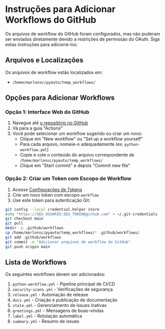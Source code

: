 # Instruções para Adicionar Workflows do GitHub

Os arquivos de workflow do GitHub foram configurados, mas não puderam ser enviados diretamente devido a restrições de permissão do OAuth. Siga estas instruções para adicioná-los:

## Arquivos e Localizações

Os arquivos de workflow estão localizados em:
- `/home/marlonsc/pyauto/temp_workflows/`

## Opções para Adicionar Workflows

### Opção 1: Interface Web do GitHub

1. Navegue até [o repositório no GitHub](https://github.com/datacosmos-br/dc-api-x)
2. Vá para a guia "Actions"
3. Você pode selecionar um workflow sugerido ou criar um novo:
   - Clique em "New workflow" ou "Set up a workflow yourself"
   - Para cada arquivo, nomeie-o adequadamente (ex: `python-workflow.yml`)
   - Copie e cole o conteúdo do arquivo correspondente de `/home/marlonsc/pyauto/temp_workflows/`
   - Clique em "Start commit" e depois "Commit new file"

### Opção 2: Criar um Token com Escopo de Workflow

1. Acesse [Configurações de Tokens](https://github.com/settings/tokens)
2. Crie um novo token com escopo `workflow`
3. Use este token para autenticação Git:

```bash
git config --local credential.helper store
echo "https://SEU_USUARIO:SEU_TOKEN@github.com" > ~/.git-credentials
git checkout main
git pull
mkdir -p .github/workflows
cp /home/marlonsc/pyauto/temp_workflows/* .github/workflows/
git add .github/workflows
git commit -m "Adicionar arquivos de workflow do GitHub"
git push origin main
```

## Lista de Workflows

Os seguintes workflows devem ser adicionados:

1. `python-workflow.yml` - Pipeline principal de CI/CD
2. `security-scans.yml` - Verificações de segurança
3. `release.yml` - Automação de release
4. `docs.yml` - Criação e publicação de documentação
5. `stale.yml` - Gerenciamento de issues inativas
6. `greetings.yml` - Mensagens de boas-vindas
7. `label.yml` - Rotulação automática
8. `summary.yml` - Resumo de issues 
